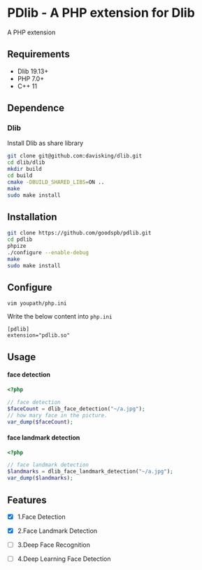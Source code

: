 # PDlib - A PHP extension for Dlib
A PHP extension 

## Requirements
- Dlib 19.13+
- PHP 7.0+
- C++ 11

## Dependence

### Dlib

Install Dlib as share library

```bash
git clone git@github.com:davisking/dlib.git
cd dlib/dlib
mkdir build
cd build
cmake -DBUILD_SHARED_LIBS=ON ..
make
sudo make install
```

## Installation

```bash
git clone https://github.com/goodspb/pdlib.git
cd pdlib
phpize
./configure --enable-debug
make
sudo make install
```

## Configure

```
vim youpath/php.ini
```

Write the below content into `php.ini`

```
[pdlib]
extension="pdlib.so"
```

## Usage


#### face detection
```php
<?php

// face detection
$faceCount = dlib_face_detection("~/a.jpg");
// how mary face in the picture.
var_dump($faceCount);

```

#### face landmark detection

```php
<?php

// face landmark detection
$landmarks = dlib_face_landmark_detection("~/a.jpg");
var_dump($landmarks);

```

## Features
- [x] 1.Face Detection
- [x] 2.Face Landmark Detection
- [ ] 3.Deep Face Recognition
- [ ] 4.Deep Learning Face Detection


